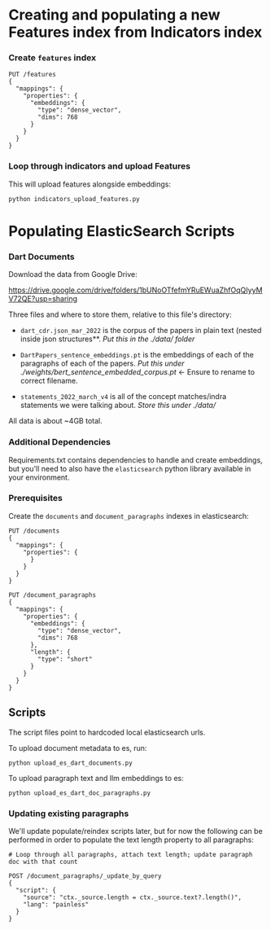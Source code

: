
# Creating and populating a new Features index from Indicators index

### Create `features` index

```
PUT /features
{
  "mappings": {
    "properties": {
      "embeddings": {
        "type": "dense_vector",
        "dims": 768
      }
    }
  }
}
```

### Loop through indicators and upload Features

This will upload features alongside embeddings:

`python indicators_upload_features.py`



# Populating ElasticSearch Scripts

### Dart Documents

Download the data from Google Drive:

https://drive.google.com/drive/folders/1bUNoOTfefmYRuEWuaZhfOqQIyyMV72QE?usp=sharing

Three files and where to store them, relative to this file's directory:

- `dart_cdr.json_mar_2022` is the corpus of the papers in plain text (nested inside json structures**.
*Put this in the ./data/ folder*

- `DartPapers_sentence_embeddings.pt` is the embeddings of each of the paragraphs of each of the papers.
*Put this under ./weights/bert_sentence_embedded_corpus.pt* <- Ensure to rename to correct filename.

- `statements_2022_march_v4` is all of the concept matches/indra statements we were talking about.
*Store this under ./data/*

All data is about ~4GB total.

### Additional Dependencies

Requirements.txt contains dependencies to handle and create embeddings, but you'll need to
also have the `elasticsearch` python library available in your environment.

### Prerequisites

Create the `documents` and 	`document_paragraphs` indexes in elasticsearch:

```
PUT /documents
{
  "mappings": {
    "properties": {
      }
    }
  }
}
```

```
PUT /document_paragraphs
{
  "mappings": {
    "properties": {
      "embeddings": {
        "type": "dense_vector",
        "dims": 768
      },
      "length": {
        "type": "short"
      }
    }
  }
}
```

## Scripts

The script files point to hardcoded local elasticsearch urls.

To upload document metadata to es, run:

`python upload_es_dart_documents.py`

To upload paragraph text and llm embeddings to es:

`python upload_es_dart_doc_paragraphs.py`


### Updating existing paragraphs

We'll update populate/reindex scripts later, but for now the following can be performed in order to populate the text length property to all paragraphs:

```
# Loop through all paragraphs, attach text length; update paragraph doc with that count

POST /document_paragraphs/_update_by_query
{
  "script": {
    "source": "ctx._source.length = ctx._source.text?.length()",
    "lang": "painless"
  }
}
```
